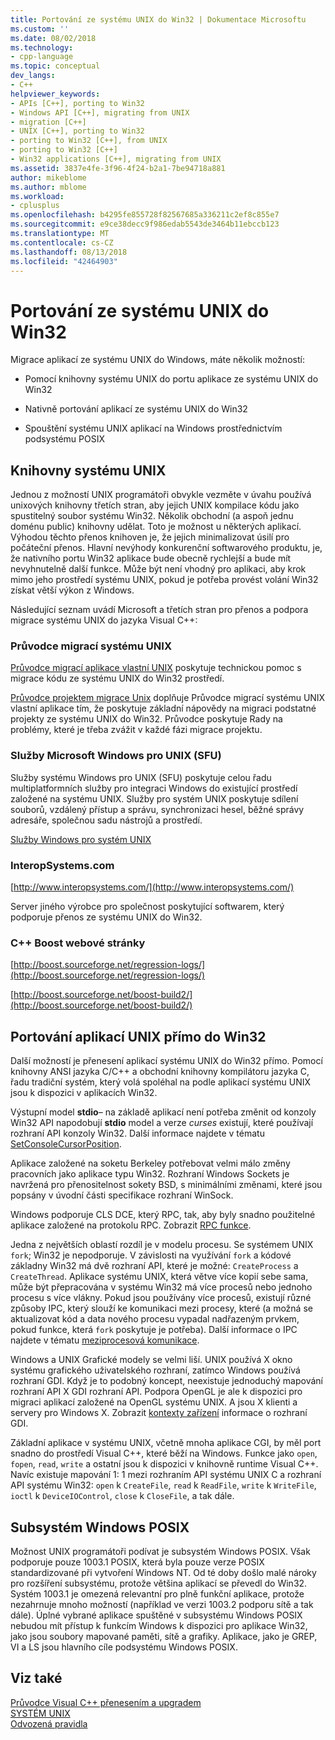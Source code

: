 ```yaml
---
title: Portování ze systému UNIX do Win32 | Dokumentace Microsoftu
ms.custom: ''
ms.date: 08/02/2018
ms.technology:
- cpp-language
ms.topic: conceptual
dev_langs:
- C++
helpviewer_keywords:
- APIs [C++], porting to Win32
- Windows API [C++], migrating from UNIX
- migration [C++]
- UNIX [C++], porting to Win32
- porting to Win32 [C++], from UNIX
- porting to Win32 [C++]
- Win32 applications [C++], migrating from UNIX
ms.assetid: 3837e4fe-3f96-4f24-b2a1-7be94718a881
author: mikeblome
ms.author: mblome
ms.workload:
- cplusplus
ms.openlocfilehash: b4295fe855728f82567685a336211c2ef8c855e7
ms.sourcegitcommit: e9ce38decc9f986edab5543de3464b11ebccb123
ms.translationtype: MT
ms.contentlocale: cs-CZ
ms.lasthandoff: 08/13/2018
ms.locfileid: "42464903"
---
```

# <a name="porting-from-unix-to-win32"></a>Portování ze systému UNIX do Win32
Migrace aplikací ze systému UNIX do Windows, máte několik možností:  
  
- Pomocí knihovny systému UNIX do portu aplikace ze systému UNIX do Win32  
  
- Nativně portování aplikací ze systému UNIX do Win32  
  
- Spouštění systému UNIX aplikací na Windows prostřednictvím podsystému POSIX  
  
## <a name="unix-libraries"></a>Knihovny systému UNIX  
 
Jednou z možností UNIX programátoři obvykle vezměte v úvahu používá unixových knihovny třetích stran, aby jejich UNIX kompilace kódu jako spustitelný soubor systému Win32. Několik obchodní (a aspoň jednu doménu public) knihovny udělat. Toto je možnost u některých aplikací. Výhodou těchto přenos knihoven je, že jejich minimalizovat úsilí pro počáteční přenos. Hlavní nevýhody konkurenční softwarového produktu, je, že nativního portu Win32 aplikace bude obecně rychlejší a bude mít nevyhnutelně další funkce. Může být není vhodný pro aplikaci, aby krok mimo jeho prostředí systému UNIX, pokud je potřeba provést volání Win32 získat větší výkon z Windows.  
  
Následující seznam uvádí Microsoft a třetích stran pro přenos a podpora migrace systému UNIX do jazyka Visual C++:  
  
### <a name="unix-migration-guides"></a>Průvodce migrací systému UNIX  
[Průvodce migrací aplikace vlastní UNIX](https://technet.microsoft.com/library/bb656290.aspx) poskytuje technickou pomoc s migrace kódu ze systému UNIX do Win32 prostředí.  
  
[Průvodce projektem migrace Unix](https://technet.microsoft.com/library/bb656287.aspx) doplňuje Průvodce migrací systému UNIX vlastní aplikace tím, že poskytuje základní nápovědy na migraci podstatné projekty ze systému UNIX do Win32. Průvodce poskytuje Rady na problémy, které je třeba zvážit v každé fázi migrace projektu.
  
### <a name="microsoft-windows-services-for-unix-sfu"></a>Služby Microsoft Windows pro UNIX (SFU)  
Služby systému Windows pro UNIX (SFU) poskytuje celou řadu multiplatformních služby pro integraci Windows do existující prostředí založené na systému UNIX. Služby pro systém UNIX poskytuje sdílení souborů, vzdálený přístup a správu, synchronizaci hesel, běžné správy adresáře, společnou sadu nástrojů a prostředí.  
  
[Služby Windows pro systém UNIX](http://www.microsoft.com/downloads/details.aspx?FamilyID=896c9688-601b-44f1-81a4-02878ff11778&displaylang=en)  
  
### <a name="interopsystemscom"></a>InteropSystems.com  
[http://www.interopsystems.com/](http://www.interopsystems.com/)  
  
Server jiného výrobce pro společnost poskytující softwarem, který podporuje přenos ze systému UNIX do Win32.  
  
### <a name="c-boost-web-site"></a>C++ Boost webové stránky  
[http://boost.sourceforge.net/regression-logs/](http://boost.sourceforge.net/regression-logs/)  
  
[http://boost.sourceforge.net/boost-build2/](http://boost.sourceforge.net/boost-build2/)  
  
## <a name="porting-unix-applications-directly-to-win32"></a>Portování aplikací UNIX přímo do Win32  
 
Další možností je přenesení aplikací systému UNIX do Win32 přímo. Pomocí knihovny ANSI jazyka C/C++ a obchodní knihovny kompilátoru jazyka C, řadu tradiční systém, který volá spoléhal na podle aplikací systému UNIX jsou k dispozici v aplikacích Win32.  
  
Výstupní model **stdio**– na základě aplikací není potřeba změnit od konzoly Win32 API napodobují **stdio** model a verze *curses* existují, které používají rozhraní API konzoly Win32. Další informace najdete v tématu [SetConsoleCursorPosition](http://msdn.microsoft.com/library/windows/desktop/ms686025).  
  
Aplikace založené na soketu Berkeley potřebovat velmi málo změny pracovních jako aplikace typu Win32. Rozhraní Windows Sockets je navržená pro přenositelnost sokety BSD, s minimálními změnami, které jsou popsány v úvodní části specifikace rozhraní WinSock.  
  
Windows podporuje CLS DCE, který RPC, tak, aby byly snadno použitelné aplikace založené na protokolu RPC. Zobrazit [RPC funkce](http://msdn.microsoft.com/library/windows/desktop/aa378623).  
  
Jedna z největších oblastí rozdíl je v modelu procesu. Se systémem UNIX `fork`; Win32 je nepodporuje. V závislosti na využívání `fork` a kódové základny Win32 má dvě rozhraní API, které je možné: `CreateProcess` a `CreateThread`. Aplikace systému UNIX, která větve více kopií sebe sama, může být přepracována v systému Win32 má více procesů nebo jednoho procesu s více vlákny. Pokud jsou používány více procesů, existují různé způsoby IPC, který slouží ke komunikaci mezi procesy, které (a možná se aktualizovat kód a data nového procesu vypadal nadřazeným prvkem, pokud funkce, která `fork` poskytuje je potřeba). Další informace o IPC najdete v tématu [meziprocesová komunikace](http://msdn.microsoft.com/library/windows/desktop/aa365574).  
  
Windows a UNIX Grafické modely se velmi liší. UNIX používá X okno systému grafického uživatelského rozhraní, zatímco Windows používá rozhraní GDI. Když je to podobný koncept, neexistuje jednoduchý mapování rozhraní API X GDI rozhraní API. Podpora OpenGL je ale k dispozici pro migraci aplikací založené na OpenGL systému UNIX. A jsou X klienti a servery pro Windows X. Zobrazit [kontexty zařízení](http://msdn.microsoft.com/library/windows/desktop/dd183553) informace o rozhraní GDI.  
  
Základní aplikace v systému UNIX, včetně mnoha aplikace CGI, by měl port snadno do prostředí Visual C++, které běží na Windows. Funkce jako `open`, `fopen`, `read`, `write` a ostatní jsou k dispozici v knihovně runtime Visual C++. Navíc existuje mapování 1: 1 mezi rozhraním API systému UNIX C a rozhraní API systému Win32: `open` k `CreateFile`, `read` k `ReadFile`, `write` k `WriteFile`, `ioctl` k `DeviceIOControl`, `close` k `CloseFile`, a tak dále.  
  
## <a name="windows-posix-subsystem"></a>Subsystém Windows POSIX  
 
Možnost UNIX programátoři podívat je subsystém Windows POSIX. Však podporuje pouze 1003.1 POSIX, která byla pouze verze POSIX standardizované při vytvoření Windows NT. Od té doby došlo malé nároky pro rozšíření subsystému, protože většina aplikací se převedl do Win32. Systém 1003.1 je omezená relevantní pro plně funkční aplikace, protože nezahrnuje mnoho možností (například ve verzi 1003.2 podporu sítě a tak dále). Úplné vybrané aplikace spuštěné v subsystému Windows POSIX nebudou mít přístup k funkcím Windows k dispozici pro aplikace Win32, jako jsou soubory mapované paměti, sítě a grafiky. Aplikace, jako je GREP, VI a LS jsou hlavního cíle podsystému Windows POSIX.  
  
## <a name="see-also"></a>Viz také  
 
[Průvodce Visual C++ přenesením a upgradem](visual-cpp-change-history-2003-2015.md)   
[SYSTÉM UNIX](../c-runtime-library/unix.md)   
[Odvozená pravidla](../build/inference-rules.md)